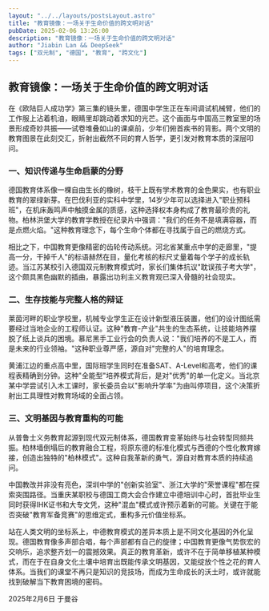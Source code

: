 ```yaml
---
layout: "../../layouts/postsLayout.astro"
title: "教育镜像：一场关于生命价值的跨文明对话"
pubDate: 2025-02-06 13:26:00
description: "教育镜像：一场关于生命价值的跨文明对话"
author: "Jiabin Lan && DeepSeek"
tags: ["双元制", "德国", "教育", "跨文化"]
---
```


## 教育镜像：一场关于生命价值的跨文明对话
 
 在《欧陆巨人成功学》第三集的镜头里，德国中学生正在车间调试机械臂，他们的工作服上沾着机油，眼睛里却跳动着求知的光芒。这个画面与中国高三教室里的场景形成奇妙共振——试卷堆叠如山的课桌前，少年们俯首疾书的背影。两个文明的教育图景在此刻交汇，折射出截然不同的育人哲学，更引发对教育本质的深层叩问。
 
### 一、知识传递与生命启蒙的分野
 德国教育体系像一棵自由生长的橡树，枝干上既有学术教育的金色果实，也有职业教育的翠绿新芽。在巴伐利亚的实科中学里，14岁少年可以选择进入"职业预科班"，在机床轰鸣声中触摸金属的质感，这种选择权本身构成了教育最珍贵的礼物。柏林洪堡大学的教育学教授在纪录片中强调："我们的任务不是填满容器，而是点燃火焰。"这种教育理念下，每个生命个体都在寻找属于自己的燃烧方式。
 
 相比之下，中国教育更像精密的齿轮传动系统。河北省某重点中学的走廊里，"提高一分，干掉千人"的标语赫然在目，量化考核的标尺丈量着每个学子的成长轨迹。当江苏某校引入德国双元制教育模式时，家长们集体抗议"耽误孩子考大学"，这个颇具黑色幽默的插曲，暴露出功利主义教育观已深入骨髓的社会现实。
 
### 二、生存技能与完整人格的辩证
 莱茵河畔的职业学校里，机械专业学生正在设计新型液压装置，他们的设计图纸需要经过当地企业的工程师认证。这种"教育-产业"共生的生态系统，让技能培养摆脱了纸上谈兵的困境。慕尼黑手工业行会的负责人说："我们培养的不是工人，而是未来的行业领袖。"这种职业尊严感，源自对"完整的人"的培育理念。
 
 黄浦江边的重点高中里，国际班学生同时在准备SAT、A-Level和高考，他们的课程表精确到分钟。这种"全能型"培养模式背后，是对"优秀"的单一化定义。当北京某中学尝试引入木工课时，家长委员会以"影响升学率"为由叫停项目，这个决策折射出工具理性对教育场域的全面占领。
 
### 三、文明基因与教育重构的可能
 从普鲁士义务教育起源到现代双元制体系，德国教育变革始终与社会转型同频共振。柏林墙倒塌后的教育融合工程，将原东德的标准化模式与西德的个性化教育嫁接，创造出独特的"柏林模式"。这种自我革新的勇气，源自对教育本质的持续追问。
 
 中国教改并非没有亮色，深圳中学的"创新实验室"、浙江大学的"荣誉课程"都在探索突围路径。当重庆某职校与德国工商大会合作建立中德培训中心时，首批毕业生同时获得IHK证书和大专文凭，这种"混血"模式或许预示着新的可能。关键在于能否突破"教育军备竞赛"的思维定式，重构多元价值坐标系。
 
 站在人类文明的坐标系上，中德教育模式的差异本质上是不同文化基因的外化呈现。德国教育像多声部合唱，每个声部都有自己的旋律；中国教育更像气势恢宏的交响乐，追求整齐划一的震撼效果。真正的教育革新，或许不在于简单移植某种模式，而在于在自身文化土壤中培育出既能传承文明基因，又能绽放个性之花的育人体系。当我们的课堂不再只是知识的竞技场，而成为生命成长的沃土时，或许就能找到破解当下教育困境的密码。


 2025年2月6日 于曼谷